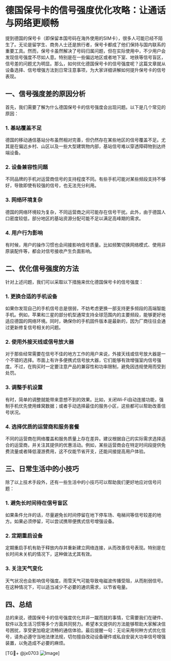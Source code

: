 # 德国保号卡的信号强度优化攻略：让通话与网络更顺畅

提到德国的保号卡（即保留本国号码在海外使用的SIM卡），很多人可能已经不陌生了。无论是留学生、商务人士还是旅行者，保号卡都成了他们保持与国内联系的重要工具。然而，保号卡虽然解决了号码归属问题，但在实际使用中，不少用户会发现信号强度不尽如人意。特别是在一些偏远地区或者地下室、地铁等信号盲区，信号差的问题尤为明显。那么，如何优化德国保号卡的信号强度呢？这篇文章就从设备选择、信号增强方法到日常注意事项，为大家详细讲解如何提升保号卡的信号表现。

## 一、信号强度差的原因分析

首先，我们需要了解为什么德国保号卡的信号强度会出现问题。以下是几个常见的原因：

### 1. 基站覆盖不足
德国的移动通信基站分布虽然相对完善，但仍然存在某些地区的信号覆盖不足。尤其是在偏远乡村、山区以及一些大型建筑物内部，基站信号难以穿透障碍物到达终端设备。

### 2. 设备兼容性问题
不同品牌的手机对运营商信号的支持程度不同。有些手机可能对某些频段支持不够好，导致即使有较强的信号，也无法充分利用。

### 3. 网络环境复杂
德国的网络环境较为复杂，不同运营商之间可能存在信号干扰。此外，由于德国人口密度较低，部分地区的基站资源分配可能不足以满足高峰期的需求。

### 4. 用户行为影响
有时候，用户的操作习惯也会间接影响信号质量。比如频繁切换网络模式、使用非原装配件等，都会对信号接收产生负面影响。

## 二、优化信号强度的方法

针对上述问题，我们可以采取以下措施来优化德国保号卡的信号强度：

### 1. 更换合适的手机设备
如果你发现自己的手机信号总是很弱，不妨考虑更换一部支持更多频段的高端智能手机。例如，苹果和三星的部分机型通常支持全球范围内的主要频段，能够更好地适应德国的网络环境。同时，确保你的手机固件版本是最新的，因为厂商往往会通过更新修复信号相关的问题。

### 2. 使用外接天线或信号放大器
对于那些经常需要在信号不佳的地方工作的用户来说，外接天线或信号放大器是一个不错的选择。市面上有许多便携式信号放大器，它们能够有效增强室内信号强度。不过，在购买时一定要注意产品的兼容性和功率限制，避免因违规使用而受到处罚。

### 3. 调整手机设置
有时，简单的调整就能带来意想不到的效果。比如，关闭Wi-Fi自动连接功能，强制手机优先使用蜂窝数据；或者手动选择最佳的服务小区，这些都可以帮助改善信号状况。

### 4. 选择优质的运营商和服务套餐
不同的运营商在网络覆盖和服务质量上存在差异。建议根据自己的实际需求选择适合的运营商，并关注其提供的优惠活动。例如，某些运营商会在特定时间段提供免费流量或者降低漫游费用，这不仅能节省开支，还能间接提高用户体验。

## 三、日常生活中的小技巧

除了以上技术手段外，还有一些生活中的小技巧可以帮助我们更好地应对信号问题：

### 1. 避免长时间待在信号盲区
如果条件允许的话，尽量避免长时间停留在地下停车场、电梯间等信号较差的地方。如果必须停留，可以尝试携带便携式信号增强设备。

### 2. 定期重启设备
定期重启手机有助于释放内存并重新建立网络连接，从而改善信号表现。特别是在长时间未关机的情况下，这种做法尤其有效。

### 3. 关注天气变化
天气状况也会影响信号强度。雨雪天气可能导致电磁波传播受阻，从而削弱信号。在这种情况下，可以适当减少不必要的通讯需求，以节省电量。

## 四、总结

总的来说，德国保号卡的信号强度优化并非一蹴而就的事情，它需要我们在硬件、软件以及生活习惯等多个方面共同努力。希望本文提供的方法能够帮助大家解决信号困扰，享受更加稳定流畅的通信体验。最后提醒一句：无论采用何种方式优化信号，请务必遵守当地法律法规，切勿擅自改动设备硬件或私自安装大功率信号增强装置，以免造成不必要的麻烦。

[TG💪+ @jx0703 ![Image](https://github.com/user-attachments/assets/dbca1d08-cadb-493c-b0ec-ad6f7a83f270)]